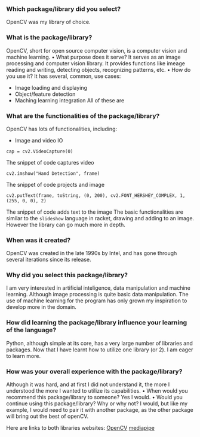 ### Which package/library did you select?
OpenCV was my library of choice.
### What is the package/library?
OpenCV, short for open source computer vision, is a computer vision and machine learning. 
• What purpose does it serve?
It serves as an image processing and computer vision library. It provides functions like imeage reading and writing, detecting objects, recognizing patterns, etc.
• How do you use it?
It has several, common, use cases:
- Image loading and displaying
- Object/feature detection
- Maching learning integration
All of these are
### What are the functionalities of the package/library?
OpenCV has lots of functionalities, including:
- Image and video IO
```
cap = cv2.VideoCapture(0)
```
The snippet of code captures video
```
cv2.imshow("Hand Detection", frame)
```
The snippet of code projects and image
```
cv2.putText(frame, toString, (0, 200), cv2.FONT_HERSHEY_COMPLEX, 1, (255, 0, 0), 2)
```
The snippet of code adds text to the image
The basic functionalities are similar to the ```slideshow``` language in racket, drawing and adding to an image. However the library can go much more in depth.
### When was it created?
OpenCV was created in the late 1990s by Intel, and has gone through several iterations since its release. 
### Why did you select this package/library?
I am very interested in artificial inteligence, data manipulation and machine learning. Although image processing is quite basic data manipulation. The use of machine learning for the program has only grown my inspiration to develop more in the domain. 
### How did learning the package/library influence your learning of the language?
Python, although simple at its core, has a very large number of libraries and packages. Now that I have learnt how to utilize one library (or 2). I am eager to learn more. 
### How was your overall experience with the package/library?
Although it was hard, and at first I did not understand it, the more I understood the more I wanted to utilize its capabilities.
• When would you recommend this package/library to someone?
Yes I would.
• Would you continue using this package/library? Why or why not?
I would, but like my example, I would need to pair it with another package, as the other package will bring out the best of openCV.

Here are links to both libraries websites:
[OpenCV](https://docs.opencv.org/4.x/d9/df8/tutorial_root.html)
[mediapipe](https://mediapipe-studio.webapps.google.com/home)
